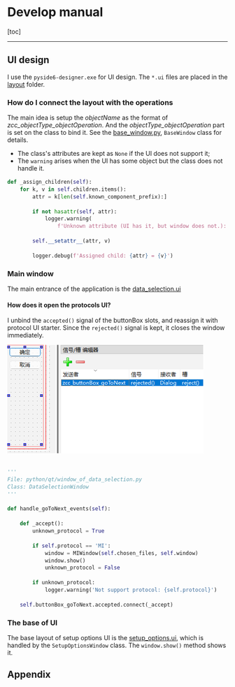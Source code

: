 # Develop manual

[toc]

---

## UI design

I use the `pyside6-designer.exe` for UI design.
The `*.ui` files are placed in the [layout](./layout) folder.

### How do I connect the layout with the operations

The main idea is setup the _objectName_ as the format of _zcc_objectType_objectOperation_.
And the _objectType_objectOperation_ part is set on the class to bind it.
See the [base_window.py](./python/qt/base_protocol_window.py), `BaseWindow` class for details.

- The class's attributes are kept as `None` if the UI does not support it;
- The `warning` arises when the UI has some object but the class does not handle it.

```python
def _assign_children(self):
    for k, v in self.children.items():
        attr = k[len(self.known_component_prefix):]

        if not hasattr(self, attr):
            logger.warning(
                f'Unknown attribute (UI has it, but window does not.): {attr}')

        self.__setattr__(attr, v)

        logger.debug(f'Assigned child: {attr} = {v}')
```

### Main window

The main entrance of the application is the [data_selection.ui](./layout/data_selection.ui)

#### How does it open the protocols UI?

I unbind the `accepted()` signal of the buttonBox slots,
and reassign it with protocol UI starter.
Since the `rejected()` signal is kept, it closes the window immediately.

![main-window-buttonBox](./doc/develop-manual/main-window-buttonBox.png "main-window-buttonBox")

```python

'''
File: python/qt/window_of_data_selection.py
Class: DataSelectionWindow
'''

def handle_goToNext_events(self):

    def _accept():
        unknown_protocol = True

        if self.protocol == 'MI':
            window = MIWindow(self.chosen_files, self.window)
            window.show()
            unknown_protocol = False

        if unknown_protocol:
            logger.warning('Not support protocol: {self.protocol}')

    self.buttonBox_goToNext.accepted.connect(_accept)
```

### The base of UI

The base layout of setup options UI is the [setup_options.ui](./layout/setup_options.ui),
which is handled by the `SetupOptionsWindow` class.
The `window.show()` method shows it.

## Appendix
